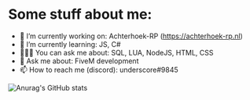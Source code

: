 # Some stuff about me:
- 🔭 I’m currently working on: Achterhoek-RP (https://achterhoek-rp.nl)
- 🌱 I’m currently learning: JS, C#
- 👨🏽‍💻 You can ask me about: SQL, LUA, NodeJS, HTML, CSS
- 💬 Ask me about: FiveM development
- 📫 How to reach me (discord): underscore#9845

![Anurag's GitHub stats](https://github-readme-stats.vercel.app/api?username=Jaccosf&count_private=true&show_icons=true&theme=react)

<!-- [![Top Langs](https://github-readme-stats.vercel.app/api/top-langs/?username=Jaccosf)](https://github.com/anuraghazra/github-readme-stats)
 -->
<!--
**Jaccosf/Jaccosf** is a ✨ _special_ ✨ repository because its `README.md` (this file) appears on your GitHub profile.

Here are some ideas to get you started:

- 🔭 I’m currently working on ...
- 🌱 I’m currently learning ...
- 👯 I’m looking to collaborate on ...
- 🤔 I’m looking for help with ...
- 💬 Ask me about ...
- 📫 How to reach me: ...
- 😄 Pronouns: ...
- ⚡ Fun fact: ...
-->
